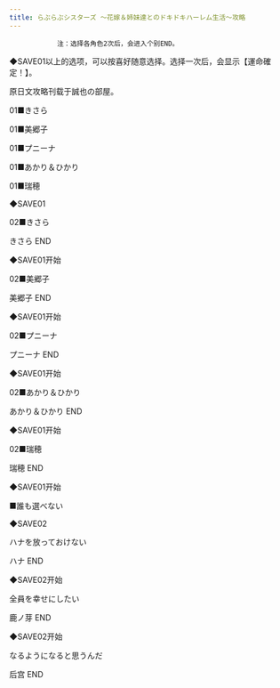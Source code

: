 ```yaml
---
title: らぶらぶシスターズ ～花嫁＆姉妹達とのドキドキハーレム生活～攻略
---
```


                注：选择各角色2次后，会进入个别END。

◆SAVE01以上的选项，可以按喜好随意选择。选择一次后，会显示【運命確定！】。

原日文攻略刊载于誠也の部屋。



01■きさら

01■美郷子

01■プニーナ

01■あかり＆ひかり

01■瑞穂

◆SAVE01

02■きさら



きさら END



◆SAVE01开始

02■美郷子



美郷子 END



◆SAVE01开始

02■プニーナ



プニーナ END



◆SAVE01开始

02■あかり＆ひかり



あかり＆ひかり END



◆SAVE01开始

02■瑞穂



瑞穂 END



◆SAVE01开始

■誰も選べない

◆SAVE02

ハナを放っておけない



ハナ END



◆SAVE02开始

全員を幸せにしたい



鹿ノ芽 END



◆SAVE02开始

なるようになると思うんだ



后宫 END


              
